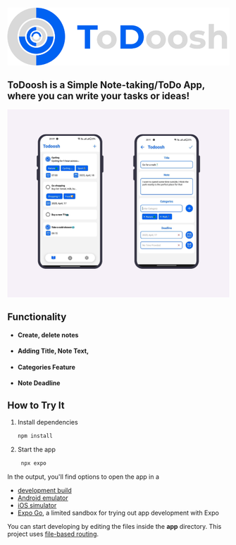 ![image with 2 phone screens showing the app](./assets/images/brand.png)

## **ToDoosh is a Simple Note-taking/ToDo App, where you can write your tasks or ideas!**

![image with 2 phone screens showing the app](./assets/images/github-present.png)

## Functionality

- #### Create, delete notes
- #### Adding Title, Note Text, 
- #### Categories Feature
- #### Note Deadline

## How to Try It

1. Install dependencies

   ```bash
   npm install
   ```

2. Start the app

   ```bash
    npx expo
   ```

In the output, you'll find options to open the app in a

- [development build](https://docs.expo.dev/develop/development-builds/introduction/)
- [Android emulator](https://docs.expo.dev/workflow/android-studio-emulator/)
- [iOS simulator](https://docs.expo.dev/workflow/ios-simulator/)
- [Expo Go](https://expo.dev/go), a limited sandbox for trying out app development with Expo

You can start developing by editing the files inside the **app** directory. This project uses [file-based routing](https://docs.expo.dev/router/introduction).
